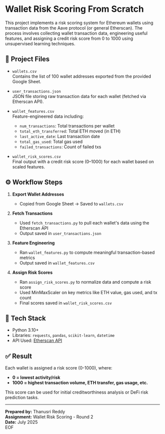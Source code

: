 # Wallet Risk Scoring From Scratch

This project implements a risk scoring system for Ethereum wallets using transaction data from the Aave protocol (or general Etherscan). The process involves collecting wallet transaction data, engineering useful features, and assigning a credit risk score from 0 to 1000 using unsupervised learning techniques.

## 📂 Project Files

- `wallets.csv`  
  Contains the list of 100 wallet addresses exported from the provided Google Sheet.

- `user_transactions.json`  
  JSON file storing raw transaction data for each wallet (fetched via Etherscan API).

- `wallet_features.csv`  
  Feature-engineered data including:
  - `num_transactions`: Total transactions per wallet
  - `total_eth_transferred`: Total ETH moved (in ETH)
  - `last_active_date`: Last transaction date
  - `total_gas_used`: Total gas used
  - `failed_transactions`: Count of failed txs

- `wallet_risk_scores.csv`  
  Final output with a credit risk score (0–1000) for each wallet based on scaled features.

## ⚙️ Workflow Steps

1. **Export Wallet Addresses**
   - Copied from Google Sheet → Saved to `wallets.csv`

2. **Fetch Transactions**
   - Used `fetch_transactions.py` to pull each wallet's data using the Etherscan API
   - Output saved in `user_transactions.json`

3. **Feature Engineering**
   - Ran `wallet_features.py` to compute meaningful transaction-based metrics
   - Output saved in `wallet_features.csv`

4. **Assign Risk Scores**
   - Ran `assign_risk_scores.py` to normalize data and compute a risk score
   - Used MinMaxScaler on key metrics like ETH value, gas used, and tx count
   - Final scores saved in `wallet_risk_scores.csv`

## 📌 Tech Stack

- Python 3.10+
- Libraries: `requests`, `pandas`, `scikit-learn`, `datetime`
- API Used: [Etherscan API](https://etherscan.io/apis)

## ✅ Result

Each wallet is assigned a risk score (0-1000), where:
- **0 = lowest activity/risk**
- **1000 = highest transaction volume, ETH transfer, gas usage, etc.**

This score can be used for initial creditworthiness analysis or DeFi risk prediction tasks.

---

**Prepared by:** Thanusri Reddy  
**Assignment:** Wallet Risk Scoring - Round 2  
**Date:** July 2025  
EOF
